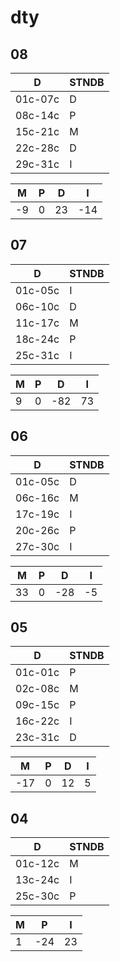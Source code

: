 # dty

## 08

| D       | STNDB  |
| ------- | -- |
| 01c-07c |  D  |
| 08c-14c |  P  |
| 15c-21c |  M  |
| 22c-28c |  D  |
| 29c-31c |  I  |

| **M** | **P**  | **D** | **I** |
| --- | --- | --- | --- |
|  -9 |   0 |  23 |  -14 |

## 07

| D       | STNDB  |
| ------- | -- |
| 01c-05c |  I  |
| 06c-10c |  D  |
| 11c-17c |  M  |
| 18c-24c |  P  |
| 25c-31c |  I  |

| **M** | **P**  | **D** | **I** |
| --- | --- | --- | --- |
|   9 |   0 |  -82 |  73 |

## 06

| D       | STNDB  |
| ------- | -- |
| 01c-05c |  D  |
| 06c-16c |  M  |
| 17c-19c |  I  |
| 20c-26c |  P  |
| 27c-30c |  I  |

| **M** | **P**  | **D** | **I** |
| --- | --- | --- | --- |
| 33 |   0 |  -28 |  -5 |

## 05

| D       | STNDB |
| ------- | -- |
| 01c-01c |  P  |
| 02c-08c |  M  |
| 09c-15c |  P  |
| 16c-22c |  I  |
| 23c-31c |  D  |

| **M** | **P**  | **D** | **I** |
| --- | --- | --- | --- |
| -17 |   0 |  12 |   5 |

## 04

| D       | STNDB |
| ------- | -- |
| 01c-12c |  M  |
| 13c-24c |  I  |
| 25c-30c |  P  |

| **M**  | **P**  | **I**  |
|  ---  | --- |   ---  |
|  1  |  -24  |  23  |
